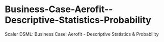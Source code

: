 # Business-Case-Aerofit--Descriptive-Statistics-Probability
Scaler DSML: Business Case: Aerofit - Descriptive Statistics &amp; Probability
